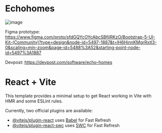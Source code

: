 # Echohomes

![image](https://github.com/parthkumar-patel/Echo-Homes/assets/134325602/d663d5d3-4e1f-4121-b545-0d8a3a7be894)

Figma prototype: https://www.figma.com/proto/sfdGQYcOYcAbcSBfilRKzO/Bootstrap-5-UI-Kit-(Community)?type=design&node-id=5497-1887&t=lH6HinnKMgrRxtl3-0&scaling=min-zoom&page-id=5488%3A52&starting-point-node-id=5497%3A1887

Devpost: https://devpost.com/software/echo-homes




# React + Vite

This template provides a minimal setup to get React working in Vite with HMR and some ESLint rules.

Currently, two official plugins are available:

- [@vitejs/plugin-react](https://github.com/vitejs/vite-plugin-react/blob/main/packages/plugin-react/README.md) uses [Babel](https://babeljs.io/) for Fast Refresh
- [@vitejs/plugin-react-swc](https://github.com/vitejs/vite-plugin-react-swc) uses [SWC](https://swc.rs/) for Fast Refresh
